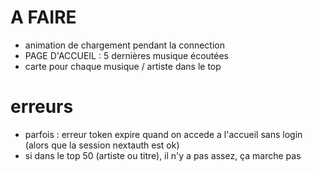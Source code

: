 # A FAIRE
- animation de chargement pendant la connection
- PAGE D'ACCUEIL : 5 dernières musique écoutées
- carte pour chaque musique / artiste dans le top

# erreurs
- parfois : erreur token expire quand on accede a l'accueil sans login (alors que la session nextauth est ok)
- si dans le top 50 (artiste ou titre), il n'y a pas assez, ça marche pas